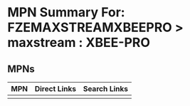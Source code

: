 



# MPN Summary For: FZEMAXSTREAMXBEEPRO > maxstream : XBEE-PRO

## MPNs
  

|MPN|Direct Links|Search Links|
| :--- | :--- | :--- |
||||
